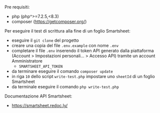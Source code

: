 Pre requisiti:
- php (php^>=7.2.5,<8.3)
- composer (https://getcomposer.org/)

Per eseguire il test di scrittura alla fine di un foglio Smartsheet:
- eseguire il `git clone` del progetto
- creare una copia del file `.env.example` con nome `.env`
- completare il file `.env` inserendo il token API generato dalla piattaforma (Account > Impostazioni personali... > Accesso API) tramite un account Amministratore
    - `SMARTSHEET_API_TOKEN`
- da terminare eseguire il comando `composer update`
- in riga `10` dello script `write-test.php` impostare uno `sheetId` di un foglio Smartsheet
- da terminale eseguire il comando `php write-test.php`

Documentazione API Smartsheet:
- https://smartsheet.redoc.ly/



